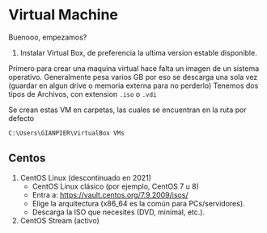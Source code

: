 # Virtual Machine

Buenooo, empezamos?

1. Instalar Virtual Box, de preferencia la ultima version estable disponible.

Primero para crear una maquina virtual hace falta un imagen de un sistema operativo.
Generalmente pesa varios GB por eso se descarga una sola vez (guardar en algun drive o memoria externa para no perderlo)
Tenemos dos tipos de Archivos, con extension `.iso` o `.vdi`

Se crean estas VM en carpetas, las cuales se encuentran en la ruta por defecto

```sh
C:\Users\GIANPIER\VirtualBox VMs
```


## Centos

1. CentOS Linux (descontinuado en 2021)
    - CentOS Linux clásico (por ejemplo, CentOS 7 u 8)
    - Entra a: https://vault.centos.org/7.9.2009/isos/
    - Elige la arquitectura (x86_64 es la común para PCs/servidores).
    - Descarga la ISO que necesites (DVD, minimal, etc.).
2. CentOS Stream (activo)


